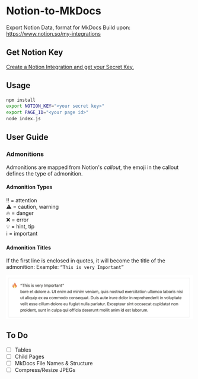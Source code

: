 # Notion-to-MkDocs
Export Notion Data, format for MkDocs
Build upon: https://www.notion.so/my-integrations


## Get Notion Key

[Create a Notion Integration and get your Secret Key.](https://github.com/souvikinator/notion-to-md)

## Usage

```zsh
npm install
export NOTION_KEY="<your secret key>"
export PAGE_ID="<your page id>"
node index.js
```

## User Guide

### Admonitions

Admonitions are mapped from Notion's _callout_, the emoji in the callout defines the type of admonition.

#### Admonition Types

‼️ = attention  
⚠️ = caution, warning  
🔥 = danger  
❌ = error  
💡 = hint, tip  
ℹ️ = important  

#### Admonition Titles

If the first line is enclosed in quotes, it will become the title of the admonition:
Example: `“This is very Important”`

![admonition_danger](docs/images/admonition_danger.jpg)


## To Do

- [ ] Tables
- [ ] Child Pages
- [ ] MkDocs File Names & Structure
- [ ] Compress/Resize JPEGs
